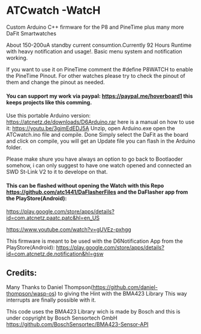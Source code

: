 # ATCwatch  -WatcH
Custom Arduino C++ firmware for the P8 and PineTime plus many more DaFit Smartwatches

About 150-200uA standby current consumtion.Currently 92 Hours Runtime with heavy notification and usage!.
Basic menu system and notification working.

If you want to use it on PineTime comment the #define P8WATCH to enable the PineTime Pinout. 
For other watches please try to check the pinout of them and change the pinout as needed.

#### You can support my work via paypal: https://paypal.me/hoverboard1 this keeps projects like this comming.

Use this portable Arduino version: https://atcnetz.de/downloads/D6Arduino.rar
here is a manual on how to use it: https://youtu.be/3gjmEdEDJ5A
Unzip, open Arduino.exe open the ATCwatch.ino file and compile. Done
Simply select the DaFit as the board and click on compile, you will get an Update file you can flash in the Arduino folder.

Please make shure you have always an option to go back to Bootlaoder somehow, i can only suggest to have one watch opened and connected an SWD St-Link V2 to it to develope on that.


#### This can be flashed without opening the Watch with this Repo https://github.com/atc1441/DaFlasherFiles and the DaFlasher app from the PlayStore(Android):
https://play.google.com/store/apps/details?id=com.atcnetz.paatc.patc&hl=en_US

https://www.youtube.com/watch?v=gUVEz-pxhgg

This firmware is meant to be used with the D6Notification App from the PlayStore(Android):
https://play.google.com/store/apps/details?id=com.atcnetz.de.notification&hl=gsw

## Credits:
Many Thanks to Daniel Thompson(https://github.com/daniel-thompson/wasp-os) to giving the Hint with the BMA423 Library
This way interrupts are finally possible with it.

This code uses the BMA423 Library wich is made by Bosch and this is under copyright by Bosch Sensortech GmbH
https://github.com/BoschSensortec/BMA423-Sensor-API

